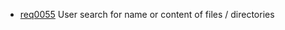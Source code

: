  * [req0055](https://github.com/DomainDrivenArchitecture/ddaRequirement/blob/master/en/requirements/req0055.md) User search for name or content of files / directories